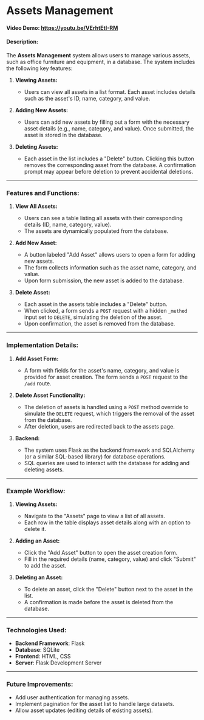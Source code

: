 # Assets Management

#### Video Demo: [<https://youtu.be/VErhtEtI-RM>](<https://youtu.be/VErhtEtI-RM>)

#### Description:
The **Assets Management** system allows users to manage various assets, such as office furniture and equipment, in a database. The system includes the following key features:

1. **Viewing Assets:**
   - Users can view all assets in a list format. Each asset includes details such as the asset's ID, name, category, and value.

2. **Adding New Assets:**
   - Users can add new assets by filling out a form with the necessary asset details (e.g., name, category, and value). Once submitted, the asset is stored in the database.

3. **Deleting Assets:**
   - Each asset in the list includes a "Delete" button. Clicking this button removes the corresponding asset from the database. A confirmation prompt may appear before deletion to prevent accidental deletions.

---

### Features and Functions:

1. **View All Assets:**
   - Users can see a table listing all assets with their corresponding details (ID, name, category, value).
   - The assets are dynamically populated from the database.

2. **Add New Asset:**
   - A button labeled "Add Asset" allows users to open a form for adding new assets.
   - The form collects information such as the asset name, category, and value.
   - Upon form submission, the new asset is added to the database.

3. **Delete Asset:**
   - Each asset in the assets table includes a "Delete" button.
   - When clicked, a form sends a `POST` request with a hidden `_method` input set to `DELETE`, simulating the deletion of the asset.
   - Upon confirmation, the asset is removed from the database.

---

### Implementation Details:

1. **Add Asset Form:**
   - A form with fields for the asset's name, category, and value is provided for asset creation. The form sends a `POST` request to the `/add` route.

2. **Delete Asset Functionality:**
   - The deletion of assets is handled using a `POST` method override to simulate the `DELETE` request, which triggers the removal of the asset from the database.
   - After deletion, users are redirected back to the assets page.

3. **Backend:**
   - The system uses Flask as the backend framework and SQLAlchemy (or a similar SQL-based library) for database operations.
   - SQL queries are used to interact with the database for adding and deleting assets.

---

### Example Workflow:

1. **Viewing Assets:**
   - Navigate to the "Assets" page to view a list of all assets.
   - Each row in the table displays asset details along with an option to delete it.

2. **Adding an Asset:**
   - Click the "Add Asset" button to open the asset creation form.
   - Fill in the required details (name, category, value) and click "Submit" to add the asset.

3. **Deleting an Asset:**
   - To delete an asset, click the "Delete" button next to the asset in the list.
   - A confirmation is made before the asset is deleted from the database.

---

### Technologies Used:
- **Backend Framework**: Flask
- **Database**: SQLite
- **Frontend**: HTML, CSS
- **Server**: Flask Development Server

---

### Future Improvements:
- Add user authentication for managing assets.
- Implement pagination for the asset list to handle large datasets.
- Allow asset updates (editing details of existing assets).